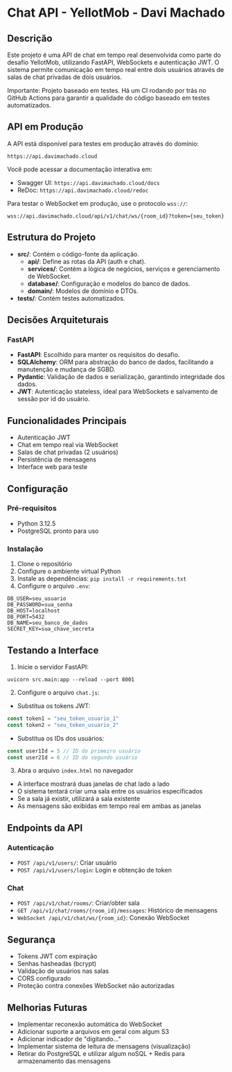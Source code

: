 # Chat API - YellotMob - Davi Machado

## Descrição

Este projeto é uma API de chat em tempo real desenvolvida como parte do desafio YellotMob, utilizando FastAPI, WebSockets e autenticação JWT. O sistema permite comunicação em tempo real entre dois usuários através de salas de chat privadas de dois usuários.

Importante: Projeto baseado em testes. Há um CI rodando por trás no GitHub Actions para garantir a qualidade do código baseado em testes automatizados.

## API em Produção

A API está disponível para testes em produção através do domínio:
```
https://api.davimachado.cloud
```

Você pode acessar a documentação interativa em:
- Swagger UI: `https://api.davimachado.cloud/docs`
- ReDoc: `https://api.davimachado.cloud/redoc`

Para testar o WebSocket em produção, use o protocolo `wss://`:
```
wss://api.davimachado.cloud/api/v1/chat/ws/{room_id}?token={seu_token}
```

## Estrutura do Projeto

- **src/**: Contém o código-fonte da aplicação.
  - **api/**: Define as rotas da API (auth e chat).
  - **services/**: Contém a lógica de negócios, serviços e gerenciamento de WebSocket.
  - **database/**: Configuração e modelos do banco de dados.
  - **domain/**: Modelos de domínio e DTOs.
- **tests/**: Contém testes automatizados.

## Decisões Arquiteturais

### FastAPI

- **FastAPI**: Escolhido para manter os requisitos do desafio.
- **SQLAlchemy**: ORM para abstração do banco de dados, facilitando a manutenção e mudança de SGBD.
- **Pydantic**: Validação de dados e serialização, garantindo integridade dos dados.
- **JWT**: Autenticação stateless, ideal para WebSockets e salvamento de sessão por id do usuário.

## Funcionalidades Principais

- Autenticação JWT
- Chat em tempo real via WebSocket
- Salas de chat privadas (2 usuários)
- Persistência de mensagens
- Interface web para teste

## Configuração

### Pré-requisitos

- Python 3.12.5
- PostgreSQL pronto para uso

### Instalação

1. Clone o repositório
2. Configure o ambiente virtual Python
3. Instale as dependências: `pip install -r requirements.txt`
4. Configure o arquivo `.env`:

```plaintext
DB_USER=seu_usuario
DB_PASSWORD=sua_senha
DB_HOST=localhost
DB_PORT=5432
DB_NAME=seu_banco_de_dados
SECRET_KEY=sua_chave_secreta
```

## Testando a Interface

1. Inicie o servidor FastAPI:

```plaintext
uvicorn src.main:app --reload --port 8001
```

2. Configure o arquivo `chat.js`:

- Substitua os tokens JWT:

```javascript
const token1 = "seu_token_usuario_1"
const token2 = "seu_token_usuario_2"
```

- Substitua os IDs dos usuários:

```javascript
const user1Id = 5 // ID do primeiro usuário
const user2Id = 6 // ID do segundo usuário
```

3. Abra o arquivo `index.html` no navegador

- A interface mostrará duas janelas de chat lado a lado
- O sistema tentará criar uma sala entre os usuários especificados
- Se a sala já existir, utilizará a sala existente
- As mensagens são exibidas em tempo real em ambas as janelas

## Endpoints da API

### Autenticação

- `POST /api/v1/users/`: Criar usuário
- `POST /api/v1/users/login`: Login e obtenção de token

### Chat

- `POST /api/v1/chat/rooms/`: Criar/obter sala
- `GET /api/v1/chat/rooms/{room_id}/messages`: Histórico de mensagens
- `WebSocket /api/v1/chat/ws/{room_id}`: Conexão WebSocket

## Segurança

- Tokens JWT com expiração
- Senhas hasheadas (bcrypt)
- Validação de usuários nas salas
- CORS configurado
- Proteção contra conexões WebSocket não autorizadas

## Melhorias Futuras

- Implementar reconexão automática do WebSocket
- Adicionar suporte a arquivos em geral com algum S3
- Adicionar indicador de "digitando..."
- Implementar sistema de leitura de mensagens (visualização)
- Retirar do PostgreSQL e utilizar algum noSQL + Redis para armazenamento das mensagens
